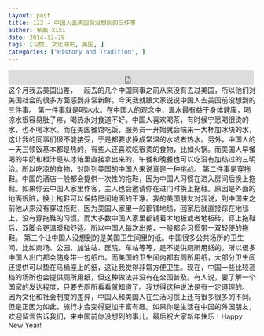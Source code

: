 ```yaml
---
layout: post
title: 122 - 中国人去美国前没想到的三件事
author: 希茜 Xixi
date: 2014-12-29
tags: [习惯, 文化冲击, 美国, ]
categories: ["History and Tradition", ]
---
```


<iframe src="https://archive.org/embed/slowchinese_201909/Slow_Chinese_122.mp3" width="500" height="30" frameborder="0" webkitallowfullscreen="true" mozallowfullscreen="true" allowfullscreen></iframe>
这个月我去美国出差，一起去的几个中国同事之前从来没有去过美国，所以他们对美国社会的很多方面感到非常新鲜。今天我就跟大家说说中国人去美国前没想到的三件事。
第一件事就是喝冰水。在中国人的观念中，温水最有益于身体健康，喝凉水很容易肚子疼，喝热水对食道不好。中国人喜欢喝茶，有时候宁愿喝很烫的水，也不喝冰水。而在美国餐馆吃饭，服务员一开始就会端来一大杯加冰块的水，这让我的同事们很不能接受，于是都要求换成常温的水或者热水。另外，中国人的一天三顿饭基本都是热的，有些人还喜欢吃很烫的食物，比如火锅。而美国人早餐喝的牛奶和橙汁是从冰箱里直接拿出来的，午餐和晚餐也可以吃没有加热过的三明治。所以吃凉的食物，对刚到美国的中国人来说真是一种挑战。
第二件事是穿拖鞋。中国的酒店一般都会提供一次性的拖鞋，因为中国人习惯在进入房间后换上拖鞋。如果你去中国人家里作客，主人也会邀请你在进门时换上拖鞋。原因是外面的地面很脏，换上拖鞋可以保持房间地面的干净。我的美国朋友对我说，到中国来之前他从来没有穿过拖鞋，因为美国人家里一般都铺地毯，回家后就直接踩在地毯上，没有穿拖鞋的习惯。而大多数中国人家里都铺着木地板或者地板砖，穿上拖鞋后，双脚会更温暖和舒适。所以中国人每次出差，一般都会习惯带一双轻便的拖鞋。
第三个让中国人没想到的是美国卫生间里的纸。中国很多公共场所的卫生间，比如商场、公园、加油站、医院、车站等等，是不提供厕所用纸的。所以很多中国人出门都会随身带一包纸巾。而美国的卫生间内都有厕所用纸，大部分卫生间还提供可以垫在马桶座上的纸，这让我觉得非常方便卫生。现在，中国一些比较高档的场所也会提供厕所用纸，但这种做法并没有在全国普及。有人说，要了解一个国家的发达程度，只要去厕所看看就知道了。我觉得这种说法是有一定道理的。
因为文化和社会制度的差异，中国人和美国人在生活习惯上还有很多很多的不同。但是正因为如此，旅行才会变得更加丰富有趣。如果你是生活在中国的外国朋友，欢迎留言告诉我们，来中国前你没想到的事儿。最后祝大家新年快乐！Happy New Year!
